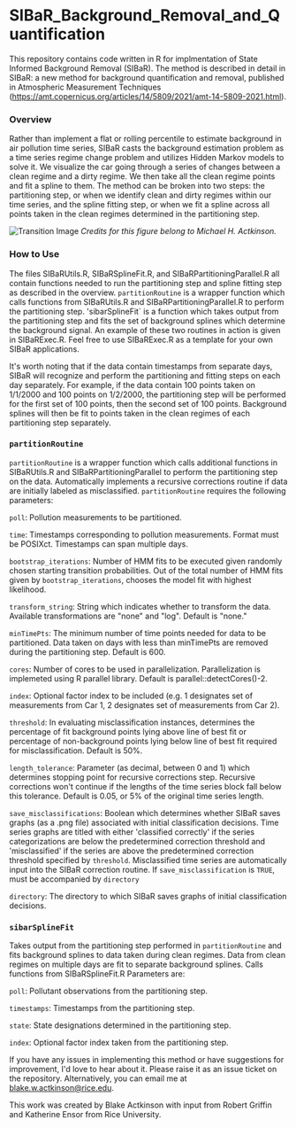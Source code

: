 # SIBaR_Background_Removal_and_Quantification

This repository contains code written in R for implmentation of State Informed Background Removal (SIBaR). The method is described in detail in SIBaR: a new method for background quantification and removal, published in Atmospheric Measurement Techniques (https://amt.copernicus.org/articles/14/5809/2021/amt-14-5809-2021.html).

### Overview
Rather than implement a flat or rolling percentile to estimate background in air pollution time series, SIBaR casts the background estimation problem as a time series regime change problem and utilizes Hidden Markov models to solve it. We visualize the car going
through a series of changes between a clean regime and a dirty regime. We then take all the clean regime points and fit a spline to them. The method can be broken into two steps: the partitioning step, or when we identify clean and dirty regimes within our time series, and the spline fitting step, or when we fit a spline across all points taken in the clean regimes determined in the partitioning step.

![Transition Image](/Misc/Transition_Figure.jpg)
*Credits for this figure belong to Michael H. Actkinson.*

### How to Use
The files SIBaRUtils.R, SIBaRSplineFit.R, and SIBaRPartitioningParallel.R all contain functions needed to run the partitioning step and spline fitting step as described in the overview. `partitionRoutine` is a wrapper function which calls functions from SIBaRUtils.R and SIBaRPartitioningParallel.R to perform the partitioning step. 'sibarSplineFit` is a function which takes output from the partitioning step and fits the set of background splines which determine the background signal. An example of these two routines in action is given in SIBaRExec.R. Feel free to use SIBaRExec.R as a template for your own SIBaR applications.

It's worth noting that if the data contain timestamps from separate days, SIBaR will recognize and perform the partitioning and fitting steps on each day separately. For example, if the data contain 100 points taken on 1/1/2000 and 100 points on 1/2/2000, the partitioning step will be performed for the first set of 100 points, then the second set of 100 points. Background splines will then be fit to points taken in the clean regimes of each partitioning step separately.

### `partitionRoutine`

`partitionRoutine` is a wrapper function which calls additional functions in SIBaRUtils.R and SIBaRPartitioningParallel to perform the partitioning step on the data. Automatically implements a recursive corrections routine if data are initially labeled as misclassified. `partitionRoutine` requires the following parameters:

`poll`: Pollution measurements to be partitioned.

`time`: Timestamps corresponding to pollution measurements. Format must be POSIXct. Timestamps can span multiple days.

`bootstrap_iterations`: Number of HMM fits to be executed given randomly chosen starting transition probabilities. Out of the total number of HMM fits given by `bootstrap_iterations`, chooses the model fit with highest likelihood. 

`transform_string`: String which indicates whether to transform the data. Available transformations are "none" and "log". Default is "none."

`minTimePts`: The minimum number of time points needed for data to be partitioned. Data taken on days with less than minTimePts are
removed during the partitioning step. Default is 600.

`cores`: Number of cores to be used in parallelization. Parallelization is implemeted using R parallel library. Default is parallel::detectCores()-2.

`index`: Optional factor index to be included (e.g. 1 designates set of measurements from Car 1, 2 designates set of measurements from Car 2).

`threshold`: In evaluating misclassification instances, determines the percentage of fit background points lying above line of best fit or percentage of non-background points lying below line of best fit required for misclassification. Default is 50%.

`length_tolerance`: Parameter (as decimal, between 0 and 1) which determines stopping point for recursive corrections step. Recursive corrections won't continue if the lengths of the time series block fall below this tolerance. Default is 0.05, or 5% of the original time series length.

`save_misclassifications`: Boolean which determines whether SIBaR saves graphs (as a .png file) associated with initial classification decisions. Time series graphs are titled with either 'classified correctly' if the series categorizations are below the predetermined correction threshold and 'misclassified' if the series are above the predetermined correction threshold specified by `threshold`. Misclassified time series are automatically input into the SIBaR correction routine. If `save_misclassification` is `TRUE`, must be accompanied by `directory`

`directory`: The directory to which SIBaR saves graphs of initial classification decisions.

### `sibarSplineFit`

Takes output from the partitioning step performed in `partitionRoutine` and fits background splines to data taken during clean regimes. Data from clean regimes on multiple days are fit to separate background splines. Calls functions from SIBaRSplineFit.R Parameters are:

`poll`: Pollutant observations from the partitioning step.

`timestamps`: Timestamps from the partitioning step.

`state`: State designations determined in the partitioning step.

`index`: Optional factor index taken from the partitioning step.

If you have any issues in implementing this method or have suggestions for improvement, I'd love to hear about it. Please raise it as an issue ticket on the repository. Alternatively, you can email me at blake.w.actkinson@rice.edu.

This work was created by Blake Actkinson with input from Robert Griffin and Katherine Ensor from Rice University. 


